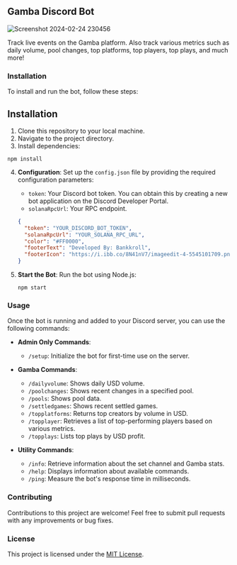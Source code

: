 ## Gamba Discord Bot

![Screenshot 2024-02-24 230456](https://github.com/BankkRoll/BankkRoll/assets/106103625/7c23dd8a-1dc0-412f-ae3f-f2c1f07a4aea)

Track live events on the Gamba platform. Also track various metrics such as daily volume, pool changes, top platforms, top players, top plays, and much more!

### Installation

To install and run the bot, follow these steps:

## Installation

1. Clone this repository to your local machine.
2. Navigate to the project directory.
3. Install dependencies:

```
npm install
```

4. **Configuration**: Set up the `config.json` file by providing the required configuration parameters:

   - `token`: Your Discord bot token. You can obtain this by creating a new bot application on the Discord Developer Portal.
   - `solanaRpcUrl`: Your RPC endpoint.

   ```json
   {
     "token": "YOUR_DISCORD_BOT_TOKEN",
     "solanaRpcUrl": "YOUR_SOLANA_RPC_URL",
     "color": "#FF0000",
     "footerText": "Developed By: Bankkroll",
     "footerIcon": "https://i.ibb.co/8N41nV7/imageedit-4-5545101709.png"
   }
   ```

5. **Start the Bot**: Run the bot using Node.js:

   ```shell
   npm start
   ```

### Usage

Once the bot is running and added to your Discord server, you can use the following commands:

- **Admin Only Commands**:

  - `/setup`: Initialize the bot for first-time use on the server.

- **Gamba Commands**:

  - `/dailyvolume`: Shows daily USD volume.
  - `/poolchanges`: Shows recent changes in a specified pool.
  - `/pools`: Shows pool data.
  - `/settledgames`: Shows recent settled games.
  - `/topplatforms`: Returns top creators by volume in USD.
  - `/topplayer`: Retrieves a list of top-performing players based on various metrics.
  - `/topplays`: Lists top plays by USD profit.

- **Utility Commands**:
  - `/info`: Retrieve information about the set channel and Gamba stats.
  - `/help`: Displays information about available commands.
  - `/ping`: Measure the bot's response time in milliseconds.

### Contributing

Contributions to this project are welcome! Feel free to submit pull requests with any improvements or bug fixes.

### License

This project is licensed under the [MIT License](LICENSE).
